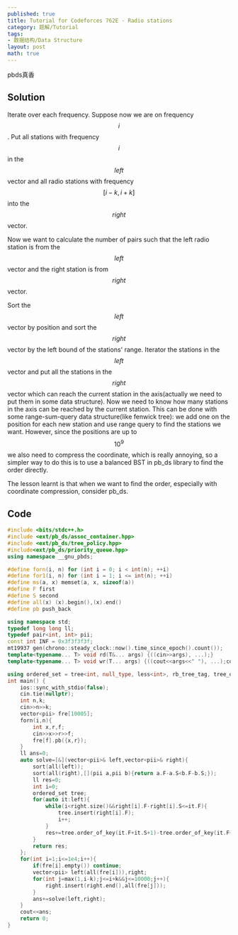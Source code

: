 ```yaml
---
published: true
title: Tutorial for Codeforces 762E - Radio stations
category: 题解/Tutorial
tags:
- 数据结构/Data Structure
layout: post
math: true
---
```

pbds真香 
<!-- more -->

## Solution

Iterate over each frequency. Suppose now we are on frequency $$i$$. Put all stations with frequency $$i$$ in the $$left$$ vector and all radio stations with frequency $$[i-k,i+k]$$ into the $$right$$ vector.

Now we want to calculate the number of pairs such that the left radio station is from the $$left$$ vector and the right station is from $$right$$ vector.

Sort the $$left$$ vector by position and sort the $$right$$ vector by the left bound of the stations' range. Iterator the stations in the $$left$$ vector and put all the stations in the $$right$$ vector which can reach the current station in the axis(actually we need to put them in some data structure). Now we need to know how many stations in the axis can be reached by the current station. This can be done with some range-sum-query data structure(like fenwick tree): we add one on the position for each new station and use range query to find the stations we want. However, since the positions are up to $$10^9$$ we also need to compress the coordinate, which is really annoying, so a simpler way to do this is to use a balanced BST in pb_ds library to find the order directly.

The lesson learnt is that when we want to find the order, especially with coordinate compression, consider pb_ds.

## Code

```cpp
#include <bits/stdc++.h>
#include <ext/pb_ds/assoc_container.hpp>
#include <ext/pb_ds/tree_policy.hpp>
#include<ext/pb_ds/priority_queue.hpp>
using namespace __gnu_pbds;

#define forn(i, n) for (int i = 0; i < int(n); ++i)
#define for1(i, n) for (int i = 1; i <= int(n); ++i)
#define ms(a, x) memset(a, x, sizeof(a))
#define F first
#define S second
#define all(x) (x).begin(),(x).end()
#define pb push_back

using namespace std;
typedef long long ll;
typedef pair<int, int> pii;
const int INF = 0x3f3f3f3f;
mt19937 gen(chrono::steady_clock::now().time_since_epoch().count());
template<typename... T> void rd(T&... args) {((cin>>args), ...);}
template<typename... T> void wr(T... args) {((cout<<args<<" "), ...);cout<<endl;}

using ordered_set = tree<int, null_type, less<int>, rb_tree_tag, tree_order_statistics_node_update>;
int main() {
    ios::sync_with_stdio(false);
    cin.tie(nullptr);
    int n,k;
    cin>>n>>k;
    vector<pii> fre[10005];
    forn(i,n){
        int x,r,f;
        cin>>x>>r>>f;
        fre[f].pb({x,r});
    }
    ll ans=0;
    auto solve=[&](vector<pii>& left,vector<pii>& right){
        sort(all(left));
        sort(all(right),[](pii a,pii b){return a.F-a.S<b.F-b.S;});
        ll res=0;
        int i=0;
        ordered_set tree;
        for(auto it:left){
            while(i<right.size()&&right[i].F-right[i].S<=it.F){
                tree.insert(right[i].F);
                i++;
            }
            res+=tree.order_of_key(it.F+it.S+1)-tree.order_of_key(it.F+1);
        }
        return res;
    };
    for(int i=1;i<=1e4;i++){
        if(fre[i].empty()) continue;
        vector<pii> left(all(fre[i])),right;
        for(int j=max(1,i-k);j<=i+k&&j<=10000;j++){
            right.insert(right.end(),all(fre[j]));
        }
        ans+=solve(left,right);
    }
    cout<<ans;
    return 0;
}
```